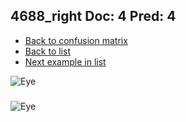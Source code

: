 ## 4688_right Doc: 4 Pred: 4
- [Back to confusion matrix](https://github.com/juliandewit/kaggle_retinopathy/blob/master/matrix.md)
- [Back to list](https://github.com/juliandewit/kaggle_retinopathy/blob/master/lists/44/list.md)
- [Next example in list](https://github.com/juliandewit/kaggle_retinopathy/blob/master/lists/44/49/4909_left.md)

![Eye](https://retinopaty.blob.core.windows.net/size1024/4688_right_4.jpeg)

### 

![Eye]()
